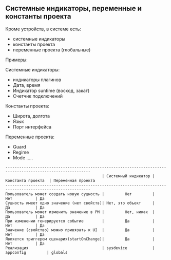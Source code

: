 ## Системные индикаторы, переменные и константы проекта

Кроме устройств, в системе есть:
- системные индикаторы
- константы проекта
- переменные проекта (глобальные)

Примеры:

Cистемные индикаторы:
   - индикаторы плагинов
   - Дата, время
   - Индикатор suntime (восход, закат)
   - Счетчик подключений

Константы проекта:
   - Широта, долгота
   - Язык
   - Порт интерфейса

Переменные проекта:
   - Guard
   - Regime
   - Mode
   .....




```
----------------------------------------------------------------------------------------------------------- 
                                          | Системный индикатор | Константа проекта  | Переменная проекта
-----------------------------------------------------------------------------------------------------------
Пользователь может создать новую сущность |         Нет         |       Нет          | Да  
Сущность имеет одно значение (нет свойств)| Нет, это объект     |       Да           | Да    
Пользователь может изменить значение в PM |         Нет, никак  |       Да           | Да      
При изменении генерируется событие        |         Да          |       Нет          | Да  
Значение (свойство) можно привязать к UI  |         Да          |       Нет          | Да   
Является триггером сценария(startOnChange)|         Да          |       Нет          | Да   
Реализация                                | sysdevice           |  appconfig         | globals 
     
```